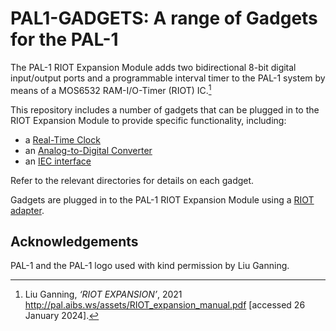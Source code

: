 # PAL1-GADGETS: A range of Gadgets for the PAL-1

The PAL-1 RIOT Expansion Module adds two bidirectional 8-bit digital input/output ports and a programmable interval timer to the PAL-1 system by means of a MOS6532 RAM-I/O-Timer (RIOT) IC.[^1]

This repository includes a number of gadgets that can be plugged in to the RIOT Expansion Module to provide specific functionality, including:

  * a [Real-Time Clock](../../tree/master/rtc)
  * an [Analog-to-Digital Converter](../../tree/master/adc)
  * an [IEC interface](../../tree/master/iec)

Refer to the relevant directories for details on each gadget.

Gadgets are plugged in to the PAL-1 RIOT Expansion Module using a [RIOT adapter](../../tree/master/adapter).

## Acknowledgements
PAL-1 and the PAL-1 logo used with kind permission by Liu Ganning.

[^1]: Liu Ganning, _‘RIOT EXPANSION’_, 2021 <http://pal.aibs.ws/assets/RIOT_expansion_manual.pdf> [accessed 26 January 2024].
